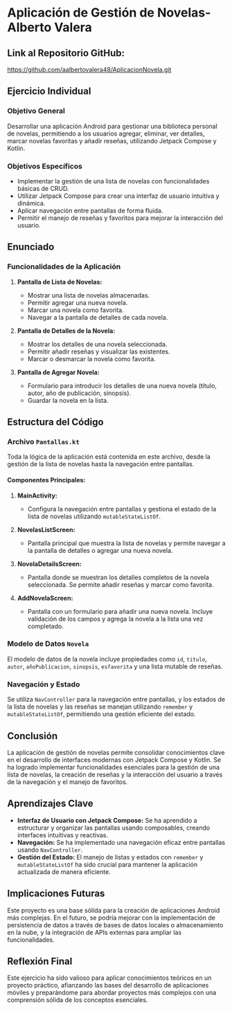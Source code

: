 # Aplicación de Gestión de Novelas-Alberto Valera 

## Link al Repositorio GitHub:
https://github.com/aalbertovalera48/AplicacionNovela.git

## Ejercicio Individual

### Objetivo General
Desarrollar una aplicación Android para gestionar una biblioteca personal de novelas, permitiendo a los usuarios agregar, eliminar, ver detalles, marcar novelas favoritas y añadir reseñas, utilizando Jetpack Compose y Kotlin.

### Objetivos Específicos
- Implementar la gestión de una lista de novelas con funcionalidades básicas de CRUD.
- Utilizar Jetpack Compose para crear una interfaz de usuario intuitiva y dinámica.
- Aplicar navegación entre pantallas de forma fluida.
- Permitir el manejo de reseñas y favoritos para mejorar la interacción del usuario.

## Enunciado

### Funcionalidades de la Aplicación

1. **Pantalla de Lista de Novelas:**
   - Mostrar una lista de novelas almacenadas.
   - Permitir agregar una nueva novela.
   - Marcar una novela como favorita.
   - Navegar a la pantalla de detalles de cada novela.

2. **Pantalla de Detalles de la Novela:**
   - Mostrar los detalles de una novela seleccionada.
   - Permitir añadir reseñas y visualizar las existentes.
   - Marcar o desmarcar la novela como favorita.

3. **Pantalla de Agregar Novela:**
   - Formulario para introducir los detalles de una nueva novela (título, autor, año de publicación, sinopsis).
   - Guardar la novela en la lista.

## Estructura del Código

### Archivo `Pantallas.kt`
Toda la lógica de la aplicación está contenida en este archivo, desde la gestión de la lista de novelas hasta la navegación entre pantallas.

#### Componentes Principales:

1. **MainActivity:**
   - Configura la navegación entre pantallas y gestiona el estado de la lista de novelas utilizando `mutableStateListOf`.

2. **NovelasListScreen:**
   - Pantalla principal que muestra la lista de novelas y permite navegar a la pantalla de detalles o agregar una nueva novela.

3. **NovelaDetailsScreen:**
   - Pantalla donde se muestran los detalles completos de la novela seleccionada. Se permite añadir reseñas y marcar como favorita.

4. **AddNovelaScreen:**
   - Pantalla con un formulario para añadir una nueva novela. Incluye validación de los campos y agrega la novela a la lista una vez completado.

### Modelo de Datos `Novela`
El modelo de datos de la novela incluye propiedades como `id`, `titulo`, `autor`, `añoPublicacion`, `sinopsis`, `esfavorita` y una lista mutable de reseñas.

### Navegación y Estado
Se utiliza `NavController` para la navegación entre pantallas, y los estados de la lista de novelas y las reseñas se manejan utilizando `remember` y `mutableStateListOf`, permitiendo una gestión eficiente del estado.

## Conclusión
La aplicación de gestión de novelas permite consolidar conocimientos clave en el desarrollo de interfaces modernas con Jetpack Compose y Kotlin. Se ha logrado implementar funcionalidades esenciales para la gestión de una lista de novelas, la creación de reseñas y la interacción del usuario a través de la navegación y el manejo de favoritos.

## Aprendizajes Clave
- **Interfaz de Usuario con Jetpack Compose:** Se ha aprendido a estructurar y organizar las pantallas usando composables, creando interfaces intuitivas y reactivas.
- **Navegación:** Se ha implementado una navegación eficaz entre pantallas usando `NavController`.
- **Gestión del Estado:** El manejo de listas y estados con `remember` y `mutableStateListOf` ha sido crucial para mantener la aplicación actualizada de manera eficiente.
  
## Implicaciones Futuras
Este proyecto es una base sólida para la creación de aplicaciones Android más complejas. En el futuro, se podría mejorar con la implementación de persistencia de datos a través de bases de datos locales o almacenamiento en la nube, y la integración de APIs externas para ampliar las funcionalidades.

## Reflexión Final
Este ejercicio ha sido valioso para aplicar conocimientos teóricos en un proyecto práctico, afianzando las bases del desarrollo de aplicaciones móviles y preparándome para abordar proyectos más complejos con una comprensión sólida de los conceptos esenciales.
